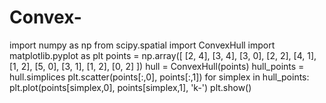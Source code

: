 # Convex-
import numpy as np from scipy.spatial import ConvexHull import matplotlib.pyplot as plt  points = np.array([   [2, 4],   [3, 4],   [3, 0],   [2, 2],   [4, 1],   [1, 2],   [5, 0],   [3, 1],   [1, 2],   [0, 2] ])  hull = ConvexHull(points) hull_points = hull.simplices  plt.scatter(points[:,0], points[:,1]) for simplex in hull_points:   plt.plot(points[simplex,0], points[simplex,1], 'k-')  plt.show()
